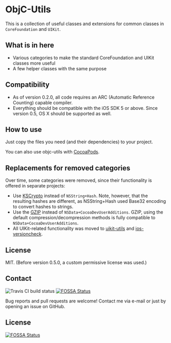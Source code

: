 ObjC-Utils
==========
This is a collection of useful classes and extensions for common classes in `CoreFoundation` and `UIKit`.

What is in here
---------------
- Various categories to make the standard CoreFoundation and UIKit classes more useful
- A few helper classes with the same purpose

Compatibility
-------------
- As of version 0.2.0, all code requires an ARC (Automatic Reference Counting) capable compiler.
- Everything should be compatible with the iOS SDK 5 or above. Since version 0.5, OS X should be supported as well.

How to use
----------
Just copy the files you need (and their dependencies) to your project. 

You can also use objc-utils with [CocoaPods](http://cocoapods.org).

Replacements for removed categories
-----------------------------------
Over time, some categories were removed, since their functionality is offered in separate projects:
- Use [KSCrypto](https://github.com/karelia/KSCrypto) instead of `NSString+Hash`. Note, however, that the resulting hashes are different, as NSString+Hash used Base32 encoding to convert hashes to strings.
- Use the [GZIP](https://github.com/rcdilorenzo/GZIP) instead of `NSData+CocoaDevUserAdditions`. GZIP, using the default compression/decompression methods is fully compatible to `NSData+CocoaDevUserAdditions`.
- All UIKit-related functionality was moved to [uikit-utils](https://github.com/mruegenberg/uikit-utils) and [ios-versioncheck](https://github.com/mruegenberg/ios-versioncheck).

License
-------
MIT.
(Before version 0.5.0, a custom permissive license was used.)

## Contact

![Travis CI build status](https://api.travis-ci.org/mruegenberg/objc-utils.png)
[![FOSSA Status](https://app.fossa.io/api/projects/git%2Bgithub.com%2Fmruegenberg%2Fobjc-utils.svg?type=shield)](https://app.fossa.io/projects/git%2Bgithub.com%2Fmruegenberg%2Fobjc-utils?ref=badge_shield)

Bug reports and pull requests are welcome! Contact me via e-mail or just by opening an issue on GitHub.


## License
[![FOSSA Status](https://app.fossa.io/api/projects/git%2Bgithub.com%2Fmruegenberg%2Fobjc-utils.svg?type=large)](https://app.fossa.io/projects/git%2Bgithub.com%2Fmruegenberg%2Fobjc-utils?ref=badge_large)